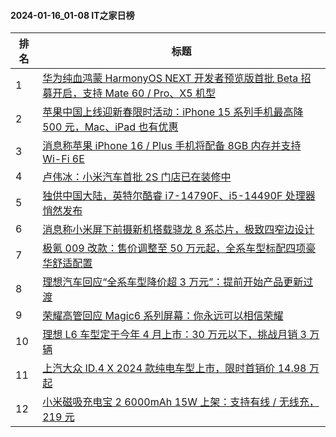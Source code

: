 #### 2024-01-16_01-08  IT之家日榜

| 排名 | 标题|
| --- | ---|
| 1 | [华为纯血鸿蒙 HarmonyOS NEXT 开发者预览版首批 Beta 招募开启，支持 Mate 60 / Pro、X5 机型](https://www.ithome.com/0/745/256.htm) |
| 2 | [苹果中国上线迎新春限时活动：iPhone 15 系列手机最高降 500 元，Mac、iPad 也有优惠](https://www.ithome.com/0/745/214.htm) |
| 3 | [消息称苹果 iPhone 16 / Plus 手机将配备 8GB 内存并支持 Wi-Fi 6E](https://www.ithome.com/0/745/232.htm) |
| 4 | [卢伟冰：小米汽车首批 2S 门店已在装修中](https://www.ithome.com/0/745/332.htm) |
| 5 | [独供中国大陆，英特尔酷睿 i7-14790F、i5-14490F 处理器悄然发布](https://www.ithome.com/0/745/340.htm) |
| 6 | [消息称小米屏下前摄新机搭载骁龙 8 系芯片，极致四窄边设计](https://www.ithome.com/0/745/364.htm) |
| 7 | [极氪 009 改款：售价调整至 50 万元起，全系车型标配四项豪华舒适配置](https://www.ithome.com/0/745/237.htm) |
| 8 | [理想汽车回应“全系车型降价超 3 万元”：提前开始产品更新过渡](https://www.ithome.com/0/745/305.htm) |
| 9 | [荣耀高管回应 Magic6 系列屏幕：你永远可以相信荣耀](https://www.ithome.com/0/745/338.htm) |
| 10 | [理想 L6 车型定于今年 4 月上市：30 万元以下，挑战月销 3 万辆](https://www.ithome.com/0/745/264.htm) |
| 11 | [上汽大众 ID.4 X 2024 款纯电车型上市，限时首销价 14.98 万起](https://www.ithome.com/0/745/273.htm) |
| 12 | [小米磁吸充电宝 2 6000mAh 15W 上架：支持有线 / 无线充，219 元](https://www.ithome.com/0/745/285.htm) |
